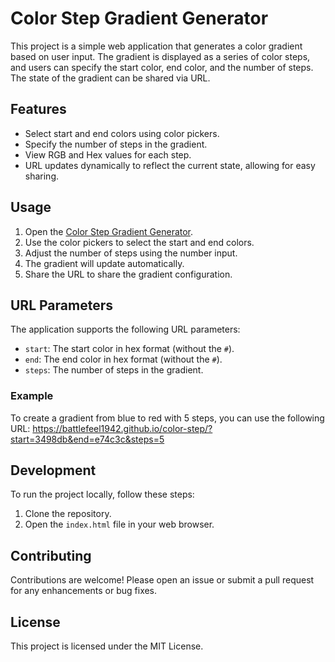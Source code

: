 # Color Step Gradient Generator

This project is a simple web application that generates a color gradient based on user input. The gradient is displayed as a series of color steps, and users can specify the start color, end color, and the number of steps. The state of the gradient can be shared via URL.

## Features

- Select start and end colors using color pickers.
- Specify the number of steps in the gradient.
- View RGB and Hex values for each step.
- URL updates dynamically to reflect the current state, allowing for easy sharing.

## Usage

1. Open the [Color Step Gradient Generator](https://battlefeel1942.github.io/color-step/).
2. Use the color pickers to select the start and end colors.
3. Adjust the number of steps using the number input.
4. The gradient will update automatically.
5. Share the URL to share the gradient configuration.

## URL Parameters

The application supports the following URL parameters:

- `start`: The start color in hex format (without the `#`).
- `end`: The end color in hex format (without the `#`).
- `steps`: The number of steps in the gradient.

### Example

To create a gradient from blue to red with 5 steps, you can use the following URL: https://battlefeel1942.github.io/color-step/?start=3498db&end=e74c3c&steps=5


## Development

To run the project locally, follow these steps:

1. Clone the repository.
2. Open the `index.html` file in your web browser.

## Contributing

Contributions are welcome! Please open an issue or submit a pull request for any enhancements or bug fixes.

## License

This project is licensed under the MIT License.